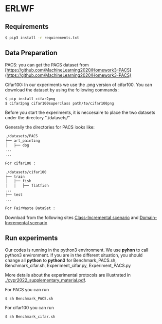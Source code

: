 # ERLWF

## Requirements
```bash
$ pip3 install -r requirements.txt
```

## Data Preparation

PACS: you can get the PACS dataset from [https://github.com/MachineLearning2020/Homework3-PACS](https://github.com/MachineLearning2020/Homework3-PACS)

Cifar100: In our experiments we use the .png version of cifar100.
You can download the dataset by using the following commands :

```bash
$ pip install cifar2png
$ cifar2png cifar100superclass path/to/cifar100png
```
Before you start the experiments, it is neccesaire to place the two datasets under the directory "./datasets/"

Generally the directories for PACS looks like: 

```bash
./datasets/PACS
├── art_painting
│   ├── dog
...
...
```

```bash
For cifar100 : 

./datasets/cifar100
├── train
│   ├── fish
│   │   ├── flatfish
...
├── test
...
```

```bash
For FairWaste DataSet : 
```
Download from the following sites [Class-Incremental scenario](https://drive.google.com/file/d/1SuX8E_6TLlgQ1txjk6x-VvWmwj9zFUFL/view?usp=sharing) and 
[Domain-Incremental scenario](https://drive.google.com/file/d/1SuX8E_6TLlgQ1txjk6x-VvWmwj9zFUFL/view?usp=sharing)


## Run experiments 
Our codes is running in the python3 environment. We use **pyhon** to call python3 environment.
If you are in the different situation, you should change all **python** to **python3** for Benchmark_PACS.sh, Benchmark_cifar.sh, Experiment_cifar.py, Experiment_PACS.py


More details about the experimental protocols are illustrated in [./cvpr2022_supplementary_material.pdf](./cvpr2022_supplementary_material.pdf).

For PACS you can run  
```'bash
$ sh Benchmark_PACS.sh
```

For cifar100 you can run  
```bash
$ sh Benchmark_cifar.sh
```





